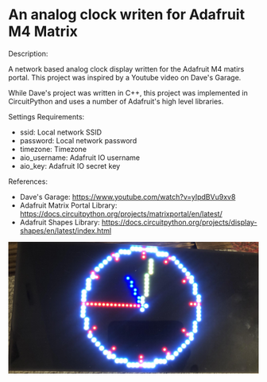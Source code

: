 # An analog clock writen for Adafruit M4 Matrix 

Description:

A network based analog clock display written for the Adafruit M4 matirs portal. 
This project was inspired by a Youtube video on Dave's Garage.

While Dave's project was written in C++, this project was implemented in CircuitPython and uses a number of Adafruit's high level libraries. 

Settings Requirements:
  - ssid: Local network SSID
  - password: Local network password
  - timezone: Timezone
  - aio_username: Adafruit IO username
  - aio_key: Adafruit IO secret key

References:
- Dave's Garage: https://www.youtube.com/watch?v=yIpdBVu9xv8
- Adafruit Matrix Portal Library: https://docs.circuitpython.org/projects/matrixportal/en/latest/
- Adafruit Shapes Library: https://docs.circuitpython.org/projects/display-shapes/en/latest/index.html

![Screenshot](clock-image.jpg)